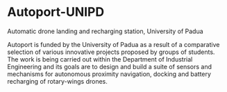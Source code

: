 # Autoport-UNIPD

Automatic drone landing and recharging station, University of Padua

Autoport is funded by the University of Padua as a result of a comparative selection of various innovative projects proposed by groups of students. The work is being carried out within the Department of Industrial Engineering and its goals are to design and build a suite of sensors and mechanisms for autonomous proximity navigation, docking and battery recharging of rotary-wings drones.
